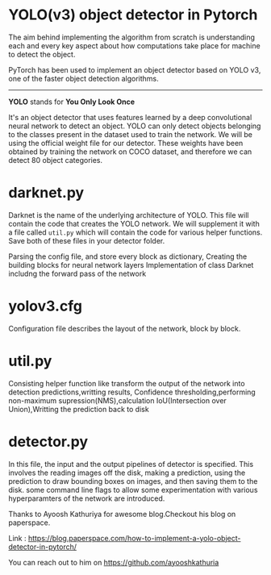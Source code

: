 # YOLO(v3) object detector in Pytorch

The aim behind implementing the algorithm from scratch is understanding each and every key aspect about
how computations take place for machine to detect the object.

PyTorch has been used to implement an object detector based on YOLO v3, 
one of the faster object detection algorithms.

--------------------------------------------------------------------------------
**YOLO** stands for **You Only Look Once**

It's an object detector that uses features learned by a deep convolutional neural network to detect an object.
YOLO can only detect objects belonging to the classes present in the dataset used to train the network. 
We will be using the official weight file for our detector. These weights have been obtained by training the 
network on COCO dataset, and therefore we can detect 80 object categories.

darknet.py
==============
Darknet is the name of the underlying architecture of YOLO. This file will contain the code that creates 
the YOLO network. We will supplement it with a file called `util.py` which will contain the code for various 
helper functions. Save both of these files in your detector folder.

Parsing the config file, and store every block as dictionary,
Creating the building blocks for neural network layers
Implementation of class Darknet includng the forward pass of the network

yolov3.cfg
==============
Configuration file describes the layout of the network, block by block.

util.py
===============
Consisting helper function like transform the output of the network into detection predictions,writting results,
Confidence thresholding,performing non-maximum supression(NMS),calculation IoU(Intersection over Union),Writting
 the prediction back to disk
 
detector.py
====================
In this file, the input and the output pipelines of detector is 
specified. This involves the reading images off the disk, making a prediction, using the prediction to 
draw bounding boxes on images, and then saving them to the disk.
some command line flags to allow some experimentation with various hyperparamters of the network are introduced.


Thanks to Ayoosh Kathuriya for awesome blog.Checkout his blog on paperspace.

Link : https://blog.paperspace.com/how-to-implement-a-yolo-object-detector-in-pytorch/

You can reach out to him on https://github.com/ayooshkathuria
